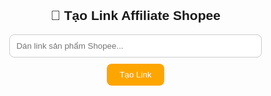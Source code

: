 <!DOCTYPE html><html lang="en">
<head>
  <meta charset="UTF-8">
  <meta name="viewport" content="width=device-width, initial-scale=1.0">
  <title>Shopee Affiliate Link Generator</title>
  <script>
    async function generateLink() {
      const input = document.getElementById("productLink").value.trim();
      const resultBox = document.getElementById("result");
      resultBox.innerText = "Đang tạo link...";try {
    const response = await fetch("https://your-backend.vercel.app/create-affiliate-link", {
      method: "POST",
      headers: { "Content-Type": "application/json" },
      body: JSON.stringify({ originalLink: input })
    });

    const data = await response.json();
    if (data.affiliateLink) {
      resultBox.innerHTML = `<p>✅ Link Affiliate:</p><a href="${data.affiliateLink}" target="_blank">${data.affiliateLink}</a>`;
    } else {
      resultBox.innerText = "Không tạo được link affiliate. Kiểm tra lại link hoặc server.";
    }
  } catch (error) {
    resultBox.innerText = "Lỗi kết nối server.";
  }
}

  </script>
  <style>
    body { font-family: Arial, sans-serif; text-align: center; margin: 30px; }
    input { width: 80%; padding: 10px; border: 1px solid #ccc; border-radius: 8px; }
    button { padding: 10px 20px; margin-top: 10px; background: orange; color: white; border: none; border-radius: 8px; cursor: pointer; }
    #result { margin-top: 20px; font-weight: bold; }
  </style>
</head>
<body>
  <h2>🔗 Tạo Link Affiliate Shopee</h2>
  <input type="text" id="productLink" placeholder="Dán link sản phẩm Shopee..." />
  <br>
  <button onclick="generateLink()">Tạo Link</button>
  <div id="result"></div>
  
</body>
</html>
